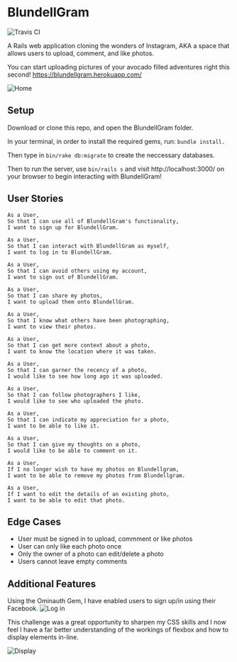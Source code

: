 BlundellGram
============
![Travis CI](https://travis-ci.org/Simba14/BlundellGram.svg?branch=master)

A Rails web application cloning the wonders of Instagram, AKA a space that allows users to upload, comment, and like photos.

You can start uploading pictures of your avocado filled adventures right this second! https://blundellgram.herokuapp.com/

![Home](http://i.imgur.com/bjcOE6R.png)

Setup
---
Download or clone this repo, and open the BlundellGram folder.

In your terminal, in order to install the required gems, run: ``` bundle install. ```

Then type in  ```bin/rake db:migrate``` to create the neccessary databases.

Then to run the server, use ```bin/rails s``` and visit http://localhost:3000/ on your browser to begin interacting with BlundellGram!

User Stories
---
```
As a User,
So that I can use all of BlundellGram's functionality,
I want to sign up for BlundellGram.

As a User,
So that I can interact with BlundellGram as myself,
I want to log in to BlundellGram.

As a User,
So that I can avoid others using my account,
I want to sign out of BlundellGram.

As a User,
So that I can share my photos,
I want to upload them onto BlundellGram.

As a User,
So that I know what others have been photographing,
I want to view their photos.

As a User,
So that I can get more context about a photo,
I want to know the location where it was taken.

As a User,
So that I can garner the recency of a photo,
I would like to see how long ago it was uploaded.

As a User,
So that I can follow photographers I like,
I would like to see who uploaded the photo.

As a User,
So that I can indicate my appreciation for a photo,
I want to be able to like it.

As a User,
So that I can give my thoughts on a photo,
I would like to be able to comment on it.

As a User,
If I no longer wish to have my photos on Blundellgram,
I want to be able to remove my photos from Blundellgram.

As a User,
If I want to edit the details of an existing photo,
I want to be able to edit that photo.
```

Edge Cases
---
* User must be signed in to upload, commment or like photos
* User can only like each photo once
* Only the owner of a photo can edit/delete a photo
* Users cannot leave empty comments

Additional Features
---
Using the Ominauth Gem, I have enabled users to sign up/in using their Facebook.
![Log in](http://i.imgur.com/baboKDl.png)

This challenge was a great opportunity to sharpen my CSS skills and I now feel I have a far better understanding of the workings of flexbox and how to display elements in-line.

![Display](http://i.imgur.com/ZhDLRDe.png)
